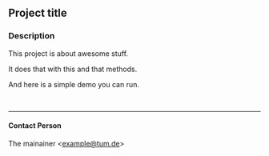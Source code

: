## Project title

### Description
This project is about awesome stuff.  

It does that with this and that methods.

And here is a simple demo you can run.

<br>

----
#### Contact Person
The mainainer <[example@tum.de](mailto:example@tum.de)>